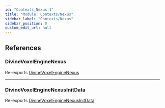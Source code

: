 ```yaml
---
id: "Contexts_Nexus-1"
title: "Module: Contexts/Nexus"
sidebar_label: "Contexts/Nexus"
sidebar_position: 0
custom_edit_url: null
---
```


## References

### DivineVoxelEngineNexus

Re-exports [DivineVoxelEngineNexus](../classes/Contexts_Nexus_DivineVoxelEngineNexus.DivineVoxelEngineNexus.md)

___

### DivineVoxelEngineNexusInitData

Re-exports [DivineVoxelEngineNexusInitData](Contexts_Nexus_DivineVoxelEngineNexus.md#divinevoxelenginenexusinitdata)
